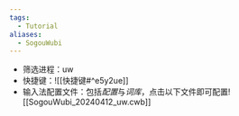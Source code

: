 ```yaml
---
tags:
  - Tutorial
aliases:
  - SogouWubi
---
```

- 筛选进程：uw 
- 快捷键：![[快捷键#^e5y2ue]]
- 输入法配置文件：包括*配置*与*词库*，点击以下文件即可配置![[SogouWubi_20240412_uw.cwb]]